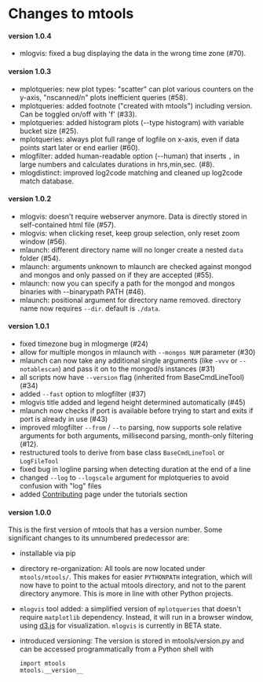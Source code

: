 Changes to mtools
=================

#### version 1.0.4

  * mlogvis: fixed a bug displaying the data in the wrong time zone (#70).


#### version 1.0.3

  * mplotqueries: new plot types: "scatter" can plot various counters on the y-axis, "nscanned/n" plots inefficient queries (#58).
  * mplotqueries: added footnote ("created with mtools") including version. Can be toggled on/off with 'f' (#33).
  * mplotqueries: added histogram plots (--type histogram) with variable bucket size (#25).
  * mplotqueries: always plot full range of logfile on x-axis, even if data points start later or end earlier (#60).
  * mlogfilter: added human-readable option (--human) that inserts `,` in large numbers and calculates durations in hrs,min,sec. (#8).
  * mlogdistinct: improved log2code matching and cleaned up log2code match database.

#### version 1.0.2

  * mlogvis: doesn't require webserver anymore. Data is directly stored in self-contained html file (#57).
  * mlogvis: when clicking reset, keep group selection, only reset zoom window (#56).
  * mlaunch: different directory name will no longer create a nested `data` folder (#54).
  * mlaunch: arguments unknown to mlaunch are checked against mongod and mongos and only passed on if they are accepted (#55).
  * mlaunch: now you can specify a path for the mongod and mongos binaries with --binarypath PATH (#46).
  * mlaunch: positional argument for directory name removed. directory name now requires `--dir`. default is `./data`.

#### version 1.0.1

  * fixed timezone bug in mlogmerge (#24)
  * allow for multiple mongos in mlaunch with `--mongos NUM` parameter (#30)
  * mlaunch can now take any additional single arguments (like `-vvv` or `--notablescan`) and pass it on to the mongod/s instances (#31)
  * all scripts now have `--version` flag (inherited from BaseCmdLineTool) (#34)
  * added `--fast` option to mlogfilter (#37)
  * mlogvis title added and legend height determined automatically (#45)
  * mlaunch now checks if port is available before trying to start and exits if port is already in use (#43)
  * improved mlogfilter `--from` / `--to` parsing, now supports sole relative arguments for both arguments, millisecond parsing, month-only filtering (#12).
  * restructured tools to derive from base class `BaseCmdLineTool` or `LogFileTool`
  * fixed bug in logline parsing when detecting duration at the end of a line
  * changed `--log` to `--logscale` argument for mplotqueries to avoid confusion with "log" files
  * added [Contributing](tutorials/contributing.md) page under the tutorials section

#### version 1.0.0

This is the first version of mtools that has a version number. Some significant changes to its unnumbered predecessor are:

  * installable via pip
  * directory re-organization: All tools are now located under `mtools/mtools/`. This makes for easier `PYTHONPATH` integration, which will now have to point to the actual mtools directory, and not to the parent directory anymore. This is more in line with other Python projects.
  * `mlogvis` tool added: a simplified version of `mplotqueries` that doesn't require `matplotlib` dependency. Instead, it will run in a browser window, using [d3.js](http://www.d3js.org/) for visualization. `mlogvis` is currently in BETA state.
  * introduced versioning: The version is stored in mtools/version.py and can be accessed programmatically from a Python shell with

        import mtools
        mtools.__version__
